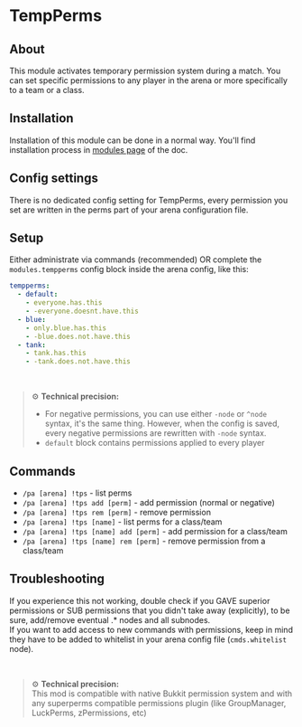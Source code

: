 # TempPerms

## About

This module activates temporary permission system during a match. You can set specific permissions to any player in the
arena or more specifically to a team or a class.

## Installation

Installation of this module can be done in a normal way. You'll find installation process in [modules page](../modules.md#installing-modules) of the doc.

## Config settings

There is no dedicated config setting for TempPerms, every permission you set are written in the perms part of your arena 
configuration file.

## Setup

Either administrate via commands (recommended) OR complete the `modules.tempperms` config block inside the arena config, like this:

```yaml
tempperms:
  - default:
    - everyone.has.this
    - -everyone.doesnt.have.this
  - blue:
    - only.blue.has.this
    - -blue.does.not.have.this
  - tank:
    - tank.has.this
    - -tank.does.not.have.this
```

<br>

> ⚙ **Technical precision:**  
> * For negative permissions, you can use either `-node` or `^node` syntax, it's the same thing. However, when the config
> is saved, every negative permissions are rewritten with `-node` syntax.
> * `default` block contains permissions applied to every player 

## Commands

- `/pa [arena] !tps` \- list perms
- `/pa [arena] !tps add [perm]` \- add permission (normal or negative)
- `/pa [arena] !tps rem [perm]` \- remove permission
- `/pa [arena] !tps [name]` \- list perms for a class/team
- `/pa [arena] !tps [name] add [perm]` \- add permission for a class/team
- `/pa [arena] !tps [name] rem [perm]` \- remove permission from a class/team 

## Troubleshooting

If you experience this not working, double check if you GAVE superior permissions or SUB permissions that you didn't 
take away (explicitly), to be sure, add/remove eventual .* nodes and all subnodes.  
If you want to add access to new commands with permissions, keep in mind they have to be added to whitelist in your
arena config file (`cmds.whitelist` node).

<br>

> ⚙️ **Technical precision:**  
> This mod is compatible with native Bukkit permission system and with any superperms compatible permissions plugin 
> (like GroupManager, LuckPerms, zPermissions, etc)
